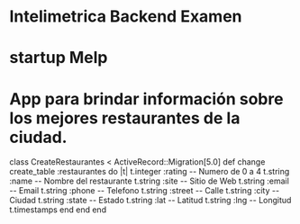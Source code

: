 # Intelimetrica Backend Examen
# startup Melp
# App para brindar información sobre los mejores restaurantes de la ciudad.


class CreateRestaurantes < ActiveRecord::Migration[5.0]
  def change
    create_table :restaurantes do |t|
      t.integer :rating -- Numero de 0 a 4
      t.string :name -- Nombre del restaurante
      t.string :site -- Sitio de Web
      t.string :email -- Email
      t.string :phone -- Telefono
      t.string :street -- Calle
      t.string :city -- Ciudad
      t.string :state -- Estado
      t.string :lat -- Latitud
      t.string :lng -- Longitud
      t.timestamps
    end
  end
end
